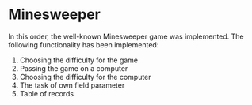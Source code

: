 # Minesweeper

In this order, the well-known Minesweeper game was implemented.
The following functionality has been implemented:  

1. Choosing the difficulty for the game
2. Passing the game on a computer
3. Choosing the difficulty for the computer
4. The task of own field parameter
5. Table of records
